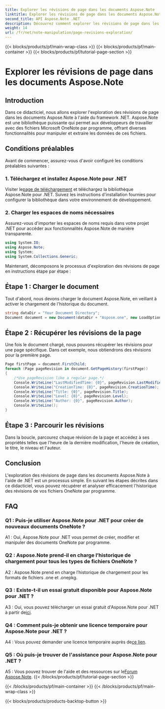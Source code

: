 ```yaml
---
title: Explorer les révisions de page dans les documents Aspose.Note
linktitle: Explorer les révisions de page dans les documents Aspose.Note
second_title: API Aspose.Note .NET
description: Découvrez comment explorer les révisions de page dans les documents Aspose.Note à l'aide du framework .NET avec des conseils étape par étape.
weight: 14
url: /fr/net/note-manipulation/page-revisions-exploration/
---
```


{{< blocks/products/pf/main-wrap-class >}}
{{< blocks/products/pf/main-container >}}
{{< blocks/products/pf/tutorial-page-section >}}

# Explorer les révisions de page dans les documents Aspose.Note

## Introduction

Dans ce didacticiel, nous allons explorer l'exploration des révisions de page dans les documents Aspose.Note à l'aide du framework .NET. Aspose.Note est une bibliothèque puissante qui permet aux développeurs de travailler avec des fichiers Microsoft OneNote par programme, offrant diverses fonctionnalités pour manipuler et extraire les données de ces fichiers.

## Conditions préalables

Avant de commencer, assurez-vous d'avoir configuré les conditions préalables suivantes :

### 1. Téléchargez et installez Aspose.Note pour .NET

 Visiter le[page de téléchargement](https://releases.aspose.com/note/net/) et téléchargez la bibliothèque Aspose.Note pour .NET. Suivez les instructions d'installation fournies pour configurer la bibliothèque dans votre environnement de développement.

### 2. Charger les espaces de noms nécessaires

Assurez-vous d'importer les espaces de noms requis dans votre projet .NET pour accéder aux fonctionnalités Aspose.Note de manière transparente.

```csharp
using System.IO;
using Aspose.Note;
using System;
using System.Collections.Generic;
```

Maintenant, décomposons le processus d'exploration des révisions de page en instructions étape par étape :

## Étape 1 : Charger le document

Tout d'abord, nous devons charger le document Aspose.Note, en veillant à activer le chargement de l'historique du document.

```csharp
string dataDir = "Your Document Directory";
Document document = new Document(dataDir + "Aspose.one", new LoadOptions { LoadHistory = true });
```

## Étape 2 : Récupérer les révisions de la page

Une fois le document chargé, nous pouvons récupérer les révisions pour une page spécifique. Dans cet exemple, nous obtiendrons des révisions pour la première page.

```csharp
Page firstPage = document.FirstChild;
foreach (Page pageRevision in document.GetPageHistory(firstPage))
{
    /*Use pageRevision like a regular page.*/
    Console.WriteLine("LastModifiedTime: {0}", pageRevision.LastModifiedTime);
    Console.WriteLine("CreationTime: {0}", pageRevision.CreationTime);
    Console.WriteLine("Title: {0}", pageRevision.Title);
    Console.WriteLine("Level: {0}", pageRevision.Level);
    Console.WriteLine("Author: {0}", pageRevision.Author);
    Console.WriteLine();
}
```

## Étape 3 : Parcourir les révisions

Dans la boucle, parcourez chaque révision de la page et accédez à ses propriétés telles que l'heure de la dernière modification, l'heure de création, le titre, le niveau et l'auteur.

## Conclusion

L'exploration des révisions de page dans les documents Aspose.Note à l'aide de .NET est un processus simple. En suivant les étapes décrites dans ce didacticiel, vous pouvez récupérer et analyser efficacement l'historique des révisions de vos fichiers OneNote par programme.

## FAQ

### Q1 : Puis-je utiliser Aspose.Note pour .NET pour créer de nouveaux documents OneNote ?

A1 : Oui, Aspose.Note pour .NET vous permet de créer, modifier et manipuler des documents OneNote par programme.

### Q2 : Aspose.Note prend-il en charge l’historique de chargement pour tous les types de fichiers OneNote ?

A2 : Aspose.Note prend en charge l’historique de chargement pour les formats de fichiers .one et .onepkg.

### Q3 : Existe-t-il un essai gratuit disponible pour Aspose.Note pour .NET ?

A3 : Oui, vous pouvez télécharger un essai gratuit d'Aspose.Note pour .NET à partir de[ici](https://releases.aspose.com/).

### Q4 : Comment puis-je obtenir une licence temporaire pour Aspose.Note pour .NET ?

 A4 : Vous pouvez demander une licence temporaire auprès de[ce lien](https://purchase.aspose.com/temporary-license/).

### Q5 : Où puis-je trouver de l'assistance pour Aspose.Note pour .NET ?

 A5 : Vous pouvez trouver de l'aide et des ressources sur le[Forum Aspose.Note](https://forum.aspose.com/c/note/28).
{{< /blocks/products/pf/tutorial-page-section >}}

{{< /blocks/products/pf/main-container >}}
{{< /blocks/products/pf/main-wrap-class >}}

{{< blocks/products/products-backtop-button >}}
